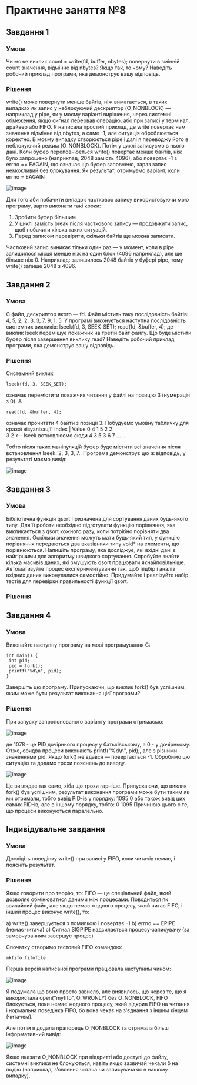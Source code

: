 # Практичне заняття №8
## Завдання 1
### Умова
Чи може виклик count = write(fd, buffer, nbytes); повернути в змінній count значення, відмінне від nbytes? Якщо так, то чому? Наведіть робочий приклад програми, яка демонструє вашу відповідь.

### Рішення
write() може повернути менше байтів, ніж вимагається, в таких випадках як запис у неблокуючий дескриптор (O_NONBLOCK) — наприклад у pipe, як у моєму варіанті вирішення, через системні обмеження, якщо сигнал перервав операцію, або при записі у термінал, драйвер або FIFO.
Я написала простий приклад, де write повертає нам значення відмінне від nbytes, а саме -1, але ситуація оброблюється коректно.
В моєму випадку створюється pipe і далі я переводжу його в неблокуючий режим (O_NONBLOCK). Потім у циклі записуємо в нього дані. Коли буфер переповнюється write() повертає менше байтів, ніж було запрошено (наприклад, 2048 замість 4096), або повертає -1 з errno == EAGAIN, що означає що буфер заповнено, зараз запис неможливий без блокування.
Як результат, отримуємо варіант, коли errno = EAGAIN

![image](https://github.com/user-attachments/assets/12b3bfcd-6c2f-4f5a-a061-50ad99d7928f)

Для того аби побачити випадок частковоо запису використовуючи мою програму, варто виконати такі кроки:
1) Зробити буфер більшим
2) У циклі замість break після часткового запису — продовжити запис, щоб побачити кілька таких ситуацій.
3) Перед записом перевірити, скільки байтів ще можна записати.

Частковий запис виникає тільки один раз — у момент, коли в pipe залишилося місця менше ніж на один блок (4096 наприклад), але ще більше ніж 0.
Наприклад: залишилось 2048 байтів у буфері pipe, тому write() запише 2048 з 4096.

## Завдання 2
### Умова
Є файл, дескриптор якого — fd. Файл містить таку послідовність байтів: 4, 5, 2, 2, 3, 3, 7, 9, 1, 5. У програмі виконується наступна послідовність системних викликів:
lseek(fd, 3, SEEK_SET);
read(fd, &buffer, 4);
де виклик lseek переміщує покажчик на третій байт файлу. Що буде містити буфер після завершення виклику read? Наведіть робочий приклад програми, яка демонструє вашу відповідь.

### Рішення
Системний виклик
```
lseek(fd, 3, SEEK_SET);
```
означає перемістити покажчик читання у файлі на позицію 3 (нумерація з 0).
А
```
read(fd, &buffer, 4);
```
означає прочитати 4 байти з позиції 3.
Побудуємо умовну табличку для кразої візуалізації:
Index  |  Value
  0         4
  1         5
  2         2  
  3         2  <-- lseek встновлюємо сюди
  4         3
  5         3
  6         7
 ...       ...

 Тобто після таких маніпуляцій буфер буде містити всі значення після встановлення lseek: 2, 3, 3, 7..
Програма демонструє цю ж відповідь, у результаті маємо вивід:

![image](https://github.com/user-attachments/assets/a2e85d96-5884-4e81-9eb6-775ed1006724)

## Завдання 3
### Умова
Бібліотечна функція qsort призначена для сортування даних будь-якого типу. Для її роботи необхідно підготувати функцію порівняння, яка викликається з qsort кожного разу, коли потрібно порівняти два значення.
Оскільки значення можуть мати будь-який тип, у функцію порівняння передаються два вказівники типу void* на елементи, що порівнюються.
Напишіть програму, яка досліджує, які вхідні дані є найгіршими для алгоритму швидкого сортування. Спробуйте знайти кілька масивів даних, які змушують qsort працювати якнайповільніше. Автоматизуйте процес експериментування так, щоб підбір і аналіз вхідних даних виконувалися самостійно.
Придумайте і реалізуйте набір тестів для перевірки правильності функції qsort.

### Рішення



## Завдання 4
### Умова
 Виконайте наступну програму на мові програмування С:
 ```
int main() {
  int pid;
  pid = fork();
  printf("%d\n", pid);
}
```
Завершіть цю програму. Припускаючи, що виклик fork() був успішним, яким може бути результат виконання цієї програми?

### Рішення
При запуску запропонованого варіанту програми отримаємо:

![image](https://github.com/user-attachments/assets/f000ca89-ec43-4527-b500-8355042fb697)

де 1078 - це PID дочірнього процесу у батьківському, а 0 - у дочірньому.
Отже, обидва процеси виконають printf("%d\n", pid);, але з різними значеннями pid.
Якщо fork() не вдався — повертається -1. Обробимо цю ситуацію та додамо трохи пояснень до виводу.

![image](https://github.com/user-attachments/assets/52602329-a823-42ef-9c7c-526c3b81c011)

Це виглядає так само, хіба що трохи гарніше. 
Припускаючи, що виклик fork() був успішним, результат виконання програми може бути таким як ми отримали, тобто вивід PID-ів у порядку:
1095
0
або також вивід цих самих PID-ів, але в іншому порядку, тобто:
0 
1095
Причиною цього є те, що процеси виконуються паралельно. 

## Індивідувальне завдання
### Умова
Дослідіть поведінку write() при записі у FIFO, коли читачів немає, і поясніть результат.

### Рішення
Якщо говорити про теорію, то:
FIFO  — це спеціальний файл, який дозволяє обмінюватися даними між процесами.
Поводиться як звичайний файл, але якщо немає жодного процесу, який читає FIFO, і інший процес виконує write(), то:

a) write() завершується з помилкою і повертає -1
b) errno == EPIPE (немає читача)
c) Сигнал SIGPIPE надсилається процесу-записувачу (за замовчуванням завершує процес)

Спочатку створимо тестовий FIFO командою:
```
mkfifo fifofile
```
Перша версія написаної програми працювала наступним чином:

![image](https://github.com/user-attachments/assets/c11d2b9c-5307-4393-bf1f-21ef13eee3fb)

Я подумала що воно просто зависло, але виявилось, що через те, що я використала open("myfifo", O_WRONLY) без O_NONBLOCK, FIFO блокується, поки немає жодного процесу, який відкрив FIFO на читання і нормальна поведінка FIFO, бо вона чекає на з'єднання з іншим кінцем (читачем).

Але потім я додала прапорець O_NONBLOCK та отримала більш інформативний вивід:

![image](https://github.com/user-attachments/assets/2e5755ad-cb39-42b3-b967-82310920e31e)

Якщо вказати O_NONBLOCK при відкритті або доступі до файлу, системні виклики не блокуються, навіть якщо зазвичай чекали б на подію (наприклад, з’явлення читача чи записувача як в нашому випадку).
